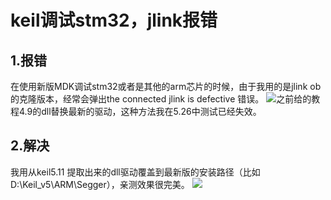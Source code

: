 # keil调试stm32，jlink报错

## 1.报错
在使用新版MDK调试stm32或者是其他的arm芯片的时候，由于我用的是jlink ob的克隆版本，经常会弹出the connected jlink is defective 错误。
![](http://image.skywang.fun/picGO/20200512214314.jpg)之前给的教程4.9的dll替换最新的驱动，这种方法我在5.26中测试已经失效。
## 2.解决
我用从keil5.11 提取出来的dll驱动覆盖到最新版的安装路径（比如D:\Keil_v5\ARM\Segger），亲测效果很完美。
![](http://image.skywang.fun/picGO/20200512215005.png)
